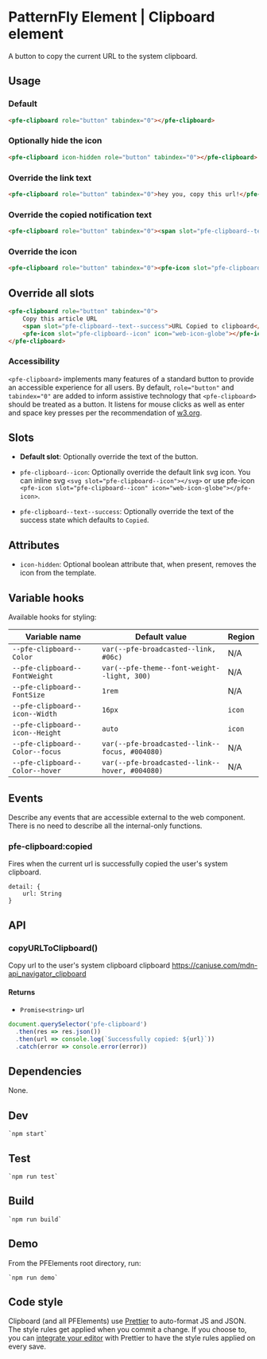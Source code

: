 # PatternFly Element | Clipboard element

A button to copy the current URL to the system clipboard.

## Usage

### Default
```html
<pfe-clipboard role="button" tabindex="0"></pfe-clipboard>
```

### Optionally hide the icon
```html
<pfe-clipboard icon-hidden role="button" tabindex="0"></pfe-clipboard>
```

### Override the link text
```html
<pfe-clipboard role="button" tabindex="0">hey you, copy this url!</pfe-clipboard>
```

### Override the copied notification text
```html
<pfe-clipboard role="button" tabindex="0"><span slot="pfe-clipboard--text--success">URL Copied to clipboard</span></pfe-clipboard>
```
### Override the icon
```html
<pfe-clipboard role="button" tabindex="0"><pfe-icon slot="pfe-clipboard--icon" icon="web-icon-globe"></pfe-icon></pfe-clipboard>
```

## Override all slots
```html
<pfe-clipboard role="button" tabindex="0">
    Copy this article URL
    <span slot="pfe-clipboard--text--success">URL Copied to clipboard</span>
    <pfe-icon slot="pfe-clipboard--icon" icon="web-icon-globe"></pfe-icon>
</pfe-clipboard>
```

### Accessibility

`<pfe-clipboard>` implements many features of a standard button to provide an accessible
experience for all users. By default, `role="button"` and `tabindex="0"` are added to
inform assistive technology that `<pfe-clipboard>` should be treated as a button.  It listens for 
mouse clicks as well as enter and space key presses per the recommendation of 
[w3.org](https://www.w3.org/TR/wai-aria-practices-1.1/examples/button/button.html).

## Slots

- **Default slot**: Optionally override the text of the button.

- `pfe-clipboard--icon`: Optionally override the default link svg icon. You can inline svg `<svg slot="pfe-clipboard--icon"></svg>` or use pfe-icon `<pfe-icon slot="pfe-clipboard--icon" icon="web-icon-globe"></pfe-icon>`.

- `pfe-clipboard--text--success`: Optionally override the text of the success state which defaults to `Copied`.

## Attributes

- `icon-hidden`: Optional boolean attribute that, when present, removes the icon from the template.

## Variable hooks

Available hooks for styling:

| Variable name | Default value | Region |
| --- | --- | --- |
| `--pfe-clipboard--Color` | `var(--pfe-broadcasted--link, #06c)` | N/A |
| `--pfe-clipboard--FontWeight` | `var(--pfe-theme--font-weight--light, 300)` | N/A |
| `--pfe-clipboard--FontSize` | `1rem` | N/A |
| `--pfe-clipboard--icon--Width` | `16px` | `icon` |
| `--pfe-clipboard--icon--Height` | `auto` | `icon` |
| `--pfe-clipboard--Color--focus` | `var(--pfe-broadcasted--link--focus, #004080)` | N/A |
| `--pfe-clipboard--Color--hover` | `var(--pfe-broadcasted--link--hover, #004080)` | N/A |

## Events
Describe any events that are accessible external to the web component. There is no need to describe all the internal-only functions.

### pfe-clipboard:copied

Fires when the current url is successfully copied the user's system clipboard.

```
detail: {
    url: String
}
```

## API

### copyURLToClipboard() 

Copy url to the user's system clipboard clipboard
https://caniuse.com/mdn-api_navigator_clipboard

#### Returns

- `Promise<string>` url

```js
document.querySelector('pfe-clipboard')
  .then(res => res.json())
  .then(url => console.log(`Successfully copied: ${url}`))
  .catch(error => console.error(error))
```

## Dependencies

None.

## Dev

    `npm start`

## Test

    `npm run test`

## Build

    `npm run build`

## Demo

From the PFElements root directory, run:

    `npm run demo`

## Code style

Clipboard (and all PFElements) use [Prettier][prettier] to auto-format JS and JSON. The style rules get applied when you commit a change. If you choose to, you can [integrate your editor][prettier-ed] with Prettier to have the style rules applied on every save.

[prettier]: https://github.com/prettier/prettier/
[prettier-ed]: https://prettier.io/docs/en/editors.html
[web-component-tester]: https://github.com/Polymer/web-component-tester

